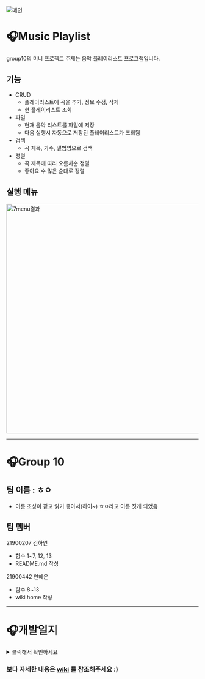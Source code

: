 ![메인](https://cdn.pixabay.com/photo/2020/01/31/07/53/man-4807395__480.jpg)   

🎧Music Playlist
=================
group10의 미니 프로젝트 주제는 음악 플레이리스트 프로그램입니다.   
## 기능
   - CRUD
      - 플레이리스트에 곡을 추가, 정보 수정, 삭제
      - 현 플레이리스트 조회
   - 파일
      - 현재 음악 리스트를 파일에 저장
      - 다음 실행시 자동으로 저장된 플레이리스트가 조회됨
   - 검색
      -  곡 제목, 가수, 앨범명으로 검색
   - 정렬
      - 곡 제목에 따라 오름차순 정렬
      - 좋아요 수 많은 순대로 정렬
## 실행 메뉴
   <img width="600" alt="7menu결과" src="https://user-images.githubusercontent.com/82192918/118453907-b2be5d00-b732-11eb-806d-af7f46ed3e27.png">
   
***

🎧Group 10
==========
## 팀 이름 : ㅎㅇ
   - 이름 초성이 같고 읽기 좋아서(하이~) ㅎㅇ라고 이름 짓게 되었음
## 팀 멤버
21900207 김하연  
- 함수 1~7, 12, 13
- README.md 작성

21900442 연혜은  
- 함수 8~13
- wiki home 작성

***

🎧개발일지
======
<details>
    <summary>클릭해서 확인하세요 </summary>
    <p>
      
      
      # 1주차  
      (due 5/2)
      - 주제 선정
      - 프로그램 설계   
        - 플레이리스트는 Song 구조체의 배열로 구현  
        - 구조체인 Song은 제목, 아티스트, 앨범명, 좋아요 수를 담는 하나의 곡  
        - CRUD, 파일, 검색, 정렬 기능을 가지는 프로그램을 만들어보자!  
      - 각자 역할과 함수 분배  
        - 내부적으로 주요 함수는 13개로 추렸음  
       
       
       # 2주차  
       (due 5/10)  
       - 1,3,4,7,8 함수     
       - main 함수   
       
       
       # 3주차  
       (due 5/17)   
        - 2,5,6,9,10,11,12,13 함수   
        - main 함수   
   </p>
</details>



        
   
### 보다 자세한 내용은 [wiki] 를 참조해주세요 :)
[wiki]: https://github.com/mayeonn/Group10/wiki
